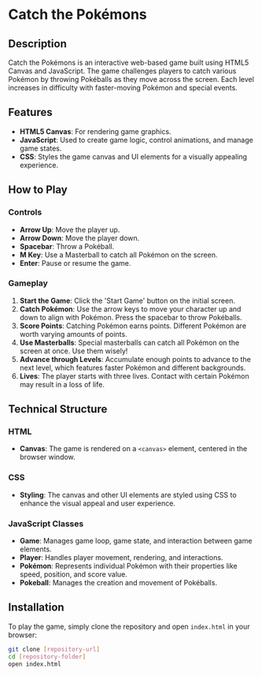 # Catch the Pokémons

## Description
Catch the Pokémons is an interactive web-based game built using HTML5 Canvas and JavaScript. The game challenges players to catch various Pokémon by throwing Pokéballs as they move across the screen. Each level increases in difficulty with faster-moving Pokémon and special events.

## Features
- **HTML5 Canvas**: For rendering game graphics.
- **JavaScript**: Used to create game logic, control animations, and manage game states.
- **CSS**: Styles the game canvas and UI elements for a visually appealing experience.

## How to Play

### Controls
- **Arrow Up**: Move the player up.
- **Arrow Down**: Move the player down.
- **Spacebar**: Throw a Pokéball.
- **M Key**: Use a Masterball to catch all Pokémon on the screen.
- **Enter**: Pause or resume the game.

### Gameplay
1. **Start the Game**: Click the 'Start Game' button on the initial screen.
2. **Catch Pokémon**: Use the arrow keys to move your character up and down to align with Pokémon. Press the spacebar to throw Pokéballs.
3. **Score Points**: Catching Pokémon earns points. Different Pokémon are worth varying amounts of points.
4. **Use Masterballs**: Special masterballs can catch all Pokémon on the screen at once. Use them wisely!
5. **Advance through Levels**: Accumulate enough points to advance to the next level, which features faster Pokémon and different backgrounds.
6. **Lives**: The player starts with three lives. Contact with certain Pokémon may result in a loss of life.

## Technical Structure

### HTML
- **Canvas**: The game is rendered on a `<canvas>` element, centered in the browser window.

### CSS
- **Styling**: The canvas and other UI elements are styled using CSS to enhance the visual appeal and user experience.

### JavaScript Classes
- **Game**: Manages game loop, game state, and interaction between game elements.
- **Player**: Handles player movement, rendering, and interactions.
- **Pokémon**: Represents individual Pokémon with their properties like speed, position, and score value.
- **Pokeball**: Manages the creation and movement of Pokéballs.

## Installation

To play the game, simply clone the repository and open `index.html` in your browser:
```bash
git clone [repository-url]
cd [repository-folder]
open index.html

